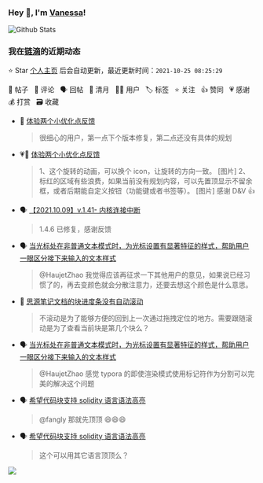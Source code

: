 ### Hey 👋, I'm [Vanessa](http://vanessa.b3log.org/)!

![Github Stats](https://github-readme-stats.vercel.app/api?username=Vanessa219&show_icons=true)

<!--events start -->

### 我在[链滴](https://ld246.com)的近期动态

⭐️ Star [个人主页](https://github.com/Vanessa219/Vanessa219) 后会自动更新，最近更新时间：`2021-10-25 08:25:29`

📝 帖子 &nbsp; 💬 评论 &nbsp; 🗣 回帖 &nbsp; 🌙 清月 &nbsp; 👨‍💻 用户 &nbsp; 🏷️ 标签 &nbsp; ⭐️ 关注 &nbsp; 👍 赞同 &nbsp; 💗 感谢 &nbsp; 💰 打赏 &nbsp; 🗃 收藏

* 💬 [体验两个小优化点反馈](https://ld246.com/article/1635042758993/comment/1635045743155#comments)

  > 很细心的用户，第一点下个版本修复，第二点还没有具体的规划
* 💗📝 [体验两个小优化点反馈](https://ld246.com/article/1635042758993)

  > 1、这个旋转的动画，可以换个 icon，让旋转的方向一致。 [图片] 2、标红的区域有些浪费，如果当前没有规划内容，可以先置顶显示不留余框，或者后期能自定义按钮（功能键或者书签等）。 [图片] 感谢 D&amp;V 👍
* 🗣 [【2021.10.09】v.1.41- 内核连接中断](https://ld246.com/article/1633661689487/comment/1635039530668#comments)

  > 1.4.6 已修复，感谢反馈
* 🗣 [当光标处在非普通文本模式时，为光标设置有显著特征的样式，帮助用户一眼区分接下来输入的文本样式](https://ld246.com/article/1634888440809/comment/1634899558395#comments)

  > @HaujetZhao 我觉得应该再征求一下其他用户的意见，如果说已经习惯了的，再去变颜色就会分散注意力，还要去想这个颜色是什么意思。
* 💬 [思源笔记文档的块进度条没有自动滚动](https://ld246.com/article/1634887385802/comment/1635036862483#comments)

  > 不滚动是为了能够方便的回到上一次通过拖拽定位的地方。需要跟随滚动是为了查看当前块是第几个块么？
* 🗣 [当光标处在非普通文本模式时，为光标设置有显著特征的样式，帮助用户一眼区分接下来输入的文本样式](https://ld246.com/article/1634888440809/comment/1634899558395#comments)

  > @HaujetZhao 感觉 typora 的即使渲染模式使用标记符作为分割可以完美的解决这个问题
* 🗣 [希望代码块支持 solidity 语言语法高亮](https://ld246.com/article/1635003927522/comment/1635006246898#comments)

  > @fangly 那就先顶顶 😄😄😄
* 🗣 [希望代码块支持 solidity 语言语法高亮](https://ld246.com/article/1635003927522/comment/1635006246898#comments)

  > 这个可以用其它语言顶顶么？


<!--events end -->

<a title="Hits" target="_blank" href="https://github.com/Vanessa219/Vanessa219"><img src="https://hits.b3log.org/Vanessa219/Vanessa219.svg"></a>
